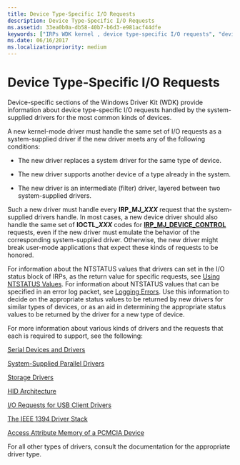 ```yaml
---
title: Device Type-Specific I/O Requests
description: Device Type-Specific I/O Requests
ms.assetid: 33ea0b0a-db58-40b7-b6d3-e981acf44dfe
keywords: ["IRPs WDK kernel , device type-specific I/O requests", "device type-specific I/O requests WDK kernel"]
ms.date: 06/16/2017
ms.localizationpriority: medium
---
```


# Device Type-Specific I/O Requests





Device-specific sections of the Windows Driver Kit (WDK) provide information about device type-specific I/O requests handled by the system-supplied drivers for the most common kinds of devices.

A new kernel-mode driver must handle the same set of I/O requests as a system-supplied driver if the new driver meets any of the following conditions:

-   The new driver replaces a system driver for the same type of device.

-   The new driver supports another device of a type already in the system.

-   The new driver is an intermediate (filter) driver, layered between two system-supplied drivers.

Such a new driver must handle every **IRP\_MJ\_*XXX*** request that the system-supplied drivers handle. In most cases, a new device driver should also handle the same set of **IOCTL\_*XXX*** codes for [**IRP\_MJ\_DEVICE\_CONTROL**](https://docs.microsoft.com/windows-hardware/drivers/kernel/irp-mj-device-control) requests, even if the new driver must emulate the behavior of the corresponding system-supplied driver. Otherwise, the new driver might break user-mode applications that expect these kinds of requests to be honored.

For information about the NTSTATUS values that drivers can set in the I/O status block of IRPs, as the return value for specific requests, see [Using NTSTATUS Values](using-ntstatus-values.md). For information about NTSTATUS values that can be specified in an error log packet, see [Logging Errors](logging-errors.md). Use this information to decide on the appropriate status values to be returned by new drivers for similar types of devices, or as an aid in determining the appropriate status values to be returned by the driver for a new type of device.

For more information about various kinds of drivers and the requests that each is required to support, see the following:

[Serial Devices and Drivers](https://docs.microsoft.com/previous-versions/ff547451(v=vs.85))

[System-Supplied Parallel Drivers](https://docs.microsoft.com/previous-versions/ff544814(v=vs.85))

[Storage Drivers](https://docs.microsoft.com/windows-hardware/drivers/storage/storage-drivers)

[HID Architecture](https://docs.microsoft.com/previous-versions/jj126193(v=vs.85))

[I/O Requests for USB Client Drivers](https://docs.microsoft.com/windows-hardware/drivers/ddi/_usbref/#km-ioctl)

[The IEEE 1394 Driver Stack](https://docs.microsoft.com/windows-hardware/drivers/ieee/the-ieee-1394-driver-stack)

[Access Attribute Memory of a PCMCIA Device](https://docs.microsoft.com/windows-hardware/drivers/pcmcia/access-attribute-memory-of-a-pcmcia-device)

For all other types of drivers, consult the documentation for the appropriate driver type.

 

 




